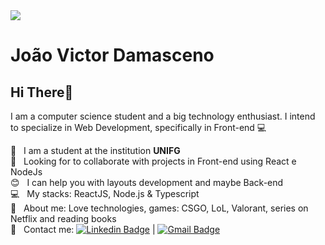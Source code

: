 <img width="auto" src="https://avatars.githubusercontent.com/u/54445427?s=460&u=855abdb89765d1832051dab1b372edbd3d19d4cc&v=4">


# João Victor Damasceno

## Hi There👋
I am a computer science student and a big technology enthusiast.
I intend to specialize in Web Development, specifically in Front-end :computer:

 :rocket:  &nbsp; I am a student at the institution **UNIFG**
 <br/> :purple_heart: &nbsp; Looking for to collaborate with projects in Front-end using React e NodeJs
 <br/> :blush: &nbsp; I can help you with layouts development and maybe Back-end
 <br/> :computer: &nbsp; My stacks: ReactJS, Node.js & Typescript
 <br/> 💬  &nbsp; About me: Love technologies, games: CSGO, LoL, Valorant, series on Netflix and reading books 
 <br/> :email: &nbsp; Contact me: [![Linkedin Badge](https://img.shields.io/badge/-JoãoVictor-blue?style=flat-square&logo=Linkedin&logoColor=white&link=https://www.linkedin.com/in/joaodamasceno2001/)](https://www.linkedin.com/in/joaodamasceno2001/) 
| 
[![Gmail Badge](https://img.shields.io/badge/-joaomicis59@gmail.com-c14438?style=flat-square&logo=Gmail&logoColor=white&link=mailto:joaomicis59@gmail.com)](mailto:joaomicis59@gmail.com)
